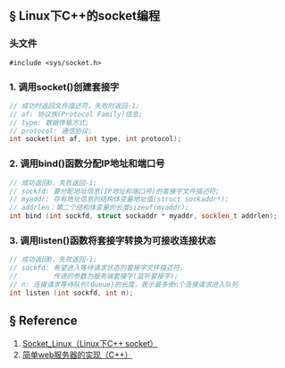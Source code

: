 ## § Linux下C++的socket编程
### 头文件
`#include <sys/socket.h>`

### 1. 调用socket()创建套接字
```cpp
// 成功时返回文件描述符，失败时返回-1;
// af: 协议族(Protocol Family)信息;
// type: 数据传输方式;
// protocol: 通信协议;
int socket(int af, int type, int protocol);
```

### 2. 调用bind()函数分配IP地址和端口号
```cpp
// 成功返回0，失败返回-1;
// sockfd: 要分配地址信息(IP地址和端口号)的套接字文件描述符;
// myaddr: 存有地址信息的结构体变量地址值(struct sockaddr*);
// addrlen：第二个结构体变量的长度sizeof(myaddr);
int bind (int sockfd, struct sockaddr * myaddr, socklen_t addrlen);
```

### 3. 调用listen()函数将套接字转换为可接收连接状态
```cpp
// 成功返回0，失败返回-1;
// sockfd: 希望进入等待请求状态的套接字文件描述符，
//         传递的参数为服务端套接字(监听套接字);
// n: 连接请求等待队列(Queue)的长度，表示最多使n个连接请求进入队列
int listen (int sockfd, int n);
```




## § Reference
1. [Socket\_Linux（Linux下C++ socket）][1]
1. [简单web服务器的实现（C++）][2]

[1]:https://blog.csdn.net/qq_27855393/article/details/108294588
[2]:https://blog.csdn.net/qq_22642239/article/details/106463313

